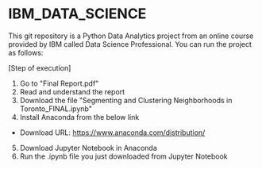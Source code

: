 # IBM_DATA_SCIENCE
This git repository is a Python Data Analytics project from an online course provided by IBM called Data Science Professional. You can run the project as follows:


[Step of execution]
1. Go to "Final Report.pdf"
2. Read and understand the report
3. Download the file "Segmenting and Clustering Neighborhoods in Toronto_FINAL.ipynb"
4. Install Anaconda from the below link
* Download URL: https://www.anaconda.com/distribution/
5. Download Jupyter Notebook in Anaconda
6. Run the .ipynb file you just downloaded from Jupyter Notebook
